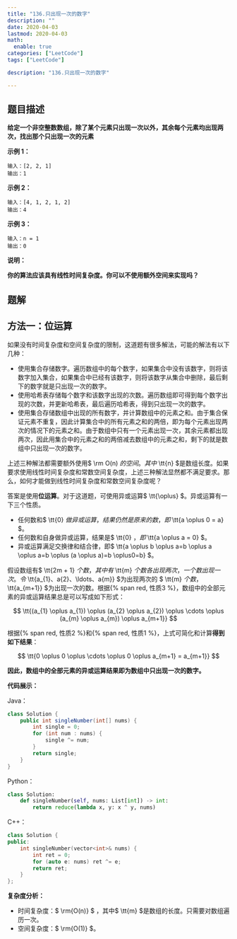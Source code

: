 ```yaml
---
title: "136.只出现一次的数字"
description: ""
date: 2020-04-03
lastmod: 2020-04-03
math:
  enable: true
categories: ["LeetCode"]
tags: ["LeetCode"]

description: "136.只出现一次的数字"

---
```




## 题目描述

**给定一个非空整数数组，除了某个元素只出现一次以外，其余每个元素均出现两次，找出那个只出现一次的元素**



**示例 1：**

```
输入：[2, 2, 1]
输出：1
```

**示例 2：**

```
输入：[4, 1, 2, 1, 2]
输出：4
```

**示例 3：**

```
输入：n = 1
输出：0
```

**说明：**

**你的算法应该具有线性时间复杂度。你可以不使用额外空间来实现吗？**



## 题解

## 方法一：位运算

如果没有时间复杂度和空间复杂度的限制，这道题有很多解法，可能的解法有以下几种：

- 使用集合存储数字。遍历数组中的每个数字，如果集合中没有该数字，则将该数字加入集合，如果集合中已经有该数字，则将该数字从集合中删除，最后剩下的数字就是只出现一次的数字。
- 使用哈希表存储每个数字和该数字出现的次数。遍历数组即可得到每个数字出现的次数，并更新哈希表，最后遍历哈希表，得到只出现一次的数字。
- 使用集合存储数组中出现的所有数字，并计算数组中的元素之和。由于集合保证元素不重复，因此计算集合中的所有元素之和的两倍，即为每个元素出现两次的情况下的元素之和。由于数组中只有一个元素出现一次，其余元素都出现两次，因此用集合中的元素之和的两倍减去数组中的元素之和，剩下的就是数组中只出现一次的数字。

上述三种解法都需要额外使用$ \rm O(n) $的空间。其中$ \tt{n} $是数组长度。如果要求使用线性时间复杂度和常数空间复杂度，上述三种解法显然都不满足要求。那么，如何才能做到线性时间复杂度和常数空间复杂度呢？

答案是使用**位运算**。对于这道题，可使用异或运算$ \tt{\oplus} $。异或运算有一下三个性质。

- 任何数和$ \tt{0} $做异或运算，结果仍然是原来的数，即$ \tt{a \oplus 0 = a} $。
- 任何数和自身做异或运算，结果是$ \tt{0} $，即$ \tt{a \oplus a = 0} $。
- 异或运算满足交换律和结合律，即$ \tt{a \oplus b \oplus a=b \oplus a \oplus a=b \oplus (a \oplus a)=b \oplus0=b} $。

假设数组有$ \tt{2m + 1} $个数，其中有$ \tt{m} $个数各出现两次，一个数出现一次。令$ \tt{a_{1}、a{2}、\ldots、a{m}} $为出现两次的 $ \tt{m} $个数，$ \tt{a_{m+1}} $为出现一次的数。根据{% span red,  性质3 %}，数组中的全部元素的异或运算结果总是可以写成如下形式：

$$ \tt{(a_{1} \oplus a_{1}) \oplus (a_{2} \oplus a_{2}) \oplus \cdots \oplus (a_{m} \oplus a_{m}) \oplus a_{m+1}} $$

根据{% span red,  性质2 %}和{% span red,  性质1 %}，上式可简化和计算**得到如下结果**：

$$ \tt{0 \oplus 0 \oplus \cdots \oplus 0 \oplus a_{m+1} = a_{m+1}} $$

**因此，数组中的全部元素的异或运算结果即为数组中只出现一次的数字。**

**代码展示：**

Java：

```java
class Solution {
    public int singleNumber(int[] nums) {
        int single = 0;
        for (int num : nums) {
            single ^= num;
        }
        return single;
    }
}
```

Python：

```python
class Solution:
    def singleNumber(self, nums: List[int]) -> int:
        return reduce(lambda x, y: x ^ y, nums)
```

C++：

```c++
class Solution {
public:
    int singleNumber(vector<int>& nums) {
        int ret = 0;
        for (auto e: nums) ret ^= e;
        return ret;
    }
};
```



**复杂度分析：**

- 时间复杂度：$ \rm{O(n)} $ ，其中$ \tt{m} $是数组的长度。只需要对数组遍历一次。
- 空间复杂度：$ \rm{O(1)} $。

